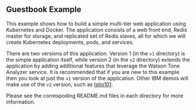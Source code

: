 ## Guestbook Example

This example shows how to build a simple multi-tier web application using
Kubernetes and Docker. The application consists of a web front end, Redis
master for storage, and replicated set of Redis slaves, all for which we will
create Kubernetes deployments, pods, and services.

There are two versions of this application. Version 1 (in the `v1` directory)
is the simple application itself, while version 2 (in the `v2` directory)
extends the application by adding additional features that leverage the Watson
Tone Analyzer service. It is recommended that if you are new to this example
then you look at just the `v1` version of the application. Other IBM demos
will make use of the `v2` version, such as
[Istio101](https://github.com/IBM/istio101).

Please see the correspoding README.md files in each directory for more
information.
